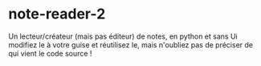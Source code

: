 # note-reader-2
Un lecteur/créateur (mais pas éditeur) de notes, en python et sans Ui
modifiez le à votre guise et réutilisez le, mais n'oubliez pas de préciser de qui vient le code source !
